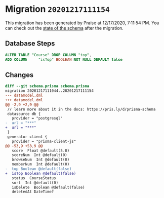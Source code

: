 # Migration `20201217111154`

This migration has been generated by Praise at 12/17/2020, 7:11:54 PM.
You can check out the [state of the schema](./schema.prisma) after the migration.

## Database Steps

```sql
ALTER TABLE "Course" DROP COLUMN "top",
ADD COLUMN     "isTop" BOOLEAN NOT NULL DEFAULT false
```

## Changes

```diff
diff --git schema.prisma schema.prisma
migration 20201217111044..20201217111154
--- datamodel.dml
+++ datamodel.dml
@@ -2,9 +2,9 @@
 // learn more about it in the docs: https://pris.ly/d/prisma-schema
 datasource db {
   provider = "postgresql"
-  url = "***"
+  url = "***"
 }
 generator client {
   provider = "prisma-client-js"
@@ -53,9 +53,9 @@
   score  Float @default(5.0)
   scoreNum  Int @default(0)
   browseNum  Int @default(0)
   memberNum  Int @default(0)
-  top Boolean @default(false)
+  isTop Boolean @default(false)
   status  CourseStatus
   sort  Int @default(0)
   isDelete  Boolean @default(false)
   deletedAt DateTime?
```



